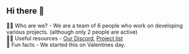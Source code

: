 ## Hi there 👋

🙋‍♀️ Who are we? - We are a team of 6 people who work on developing various projects. (although only 2 people are active)<br>
👩‍💻 Useful resources - [Our Discord](https://discord.gg/pxE5ZRzcry), [Project list](quantumstudios.pages.dev/#projects)<br>
🍿 Fun facts - We started this on Valentines day.
